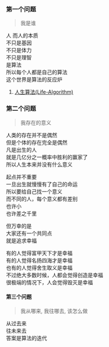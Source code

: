 ### 第一个问题
> 我是谁

人
而人的本质  
不只是基因  
不只是体力  
不只是理智  
是算法  
所以每个人都是自己的算法  
这个世界是算法的反应炉  

1. [人生算法(Life-Algorithm)](https://github.com/xieqiupeng/Life-Algorithm)

### 第二个问题
> 我存在的意义

人类的存在并不是偶然  
但是个体的存在完全是偶然  
凡是出生的人  
就是几亿分之一概率中胜利的赢家了  
所以人生本来并没有什么意义  

起点并不重要  
一旦出生就慢慢有了自己的命运  
所以要给自己找一个意义  
而不同的人，每个意义都有差别  
也许小  
也许差之千里  

但万幸的是  
大家还有一个共同点  
就是追求幸福  

有的人觉得富甲天下才是幸福  
有的人觉得名扬四海才是幸福  
也有的人觉得舍生取义是幸福  
不过绝大多数时候，人都会觉得创造是幸福  
很极端的情况下，人会觉得毁灭是幸福  

#### 第三个问题
> 我从哪来, 我往哪去, 该怎么做  

从过去来  
往未来去  
答案是算法的迭代  
